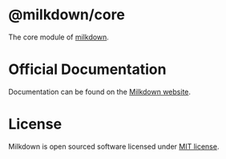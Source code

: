 # @milkdown/core

The core module of [milkdown](https://milkdown.dev/).

# Official Documentation

Documentation can be found on the [Milkdown website](https://milkdown.dev/core).

# License

Milkdown is open sourced software licensed under [MIT license](https://github.com/Milkdown/milkdown/blob/main/LICENSE).
